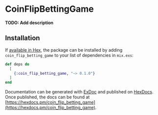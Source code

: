 # CoinFlipBettingGame

**TODO: Add description**

## Installation

If [available in Hex](https://hex.pm/docs/publish), the package can be installed
by adding `coin_flip_betting_game` to your list of dependencies in `mix.exs`:

```elixir
def deps do
  [
    {:coin_flip_betting_game, "~> 0.1.0"}
  ]
end
```

Documentation can be generated with [ExDoc](https://github.com/elixir-lang/ex_doc)
and published on [HexDocs](https://hexdocs.pm). Once published, the docs can
be found at [https://hexdocs.pm/coin_flip_betting_game](https://hexdocs.pm/coin_flip_betting_game).

